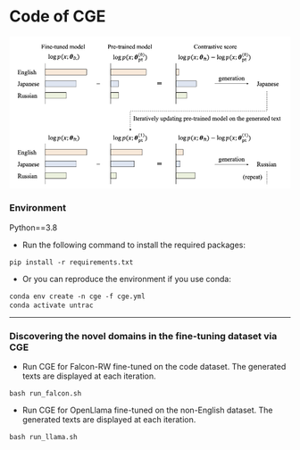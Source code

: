 # Code of CGE

![introduction](github.png)

### Environment

Python==3.8

- Run the following command to install the required packages:
```
pip install -r requirements.txt
```

- Or you can reproduce the environment if you use conda:
```
conda env create -n cge -f cge.yml
conda activate untrac
```

---

### Discovering the novel domains in the fine-tuning dataset via CGE

- Run CGE for Falcon-RW fine-tuned on the code dataset. The generated texts are displayed at each iteration.

```
bash run_falcon.sh
```

- Run CGE for OpenLlama fine-tuned on the non-English dataset. The generated texts are displayed at each iteration.

```
bash run_llama.sh
```